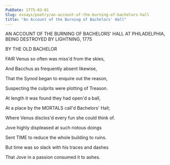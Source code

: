 ```yaml
---
PubDate: 1775-03-01
Slug: essays/poetry/an-account-of-the-burning-of-bachelors-hall
title: "An Account of the Burning of Bachelors' Hall"
---
```


   AN ACCOUNT OF THE BURNING OF BACHELORS' HALL AT PHILADELPHIA, BEING
   DESTROYED BY LIGHTNING, 1775

   BY THE OLD BACHELOR 



   FAIR Venus so often was miss'd from the skies,

   And Bacchus as frequently absent likewise,

   That the Synod began to enquire out the reason,

   Suspecting the culprits were plotting of Treason.

   At length it was found they had open'd a ball,

   At a place by the MORTALS call'd Bachelors' Hall;

   Where Venus disclos'd every fun she could think of.

   Jove highly displeased at such riotous doings

   Sent TIME to reduce the whole building to ruins.

   But time was so slack with his traces and dashes

   That Jove in a passion consumed it to ashes.
